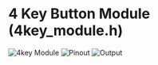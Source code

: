# 4 Key Button Module (4key_module.h)

![4key Module](https://m.media-amazon.com/images/I/519Eu7mwtSL._AC_UF894,1000_QL80_.jpg)
![Pinout](https://i.imgur.com/UNRjTgs.png)
![Output](https://i.imgur.com/rRzHn7S.png)
